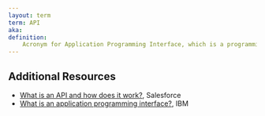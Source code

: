 ```yaml
---
layout: term
term: API
aka:
definition:
    Acronym for Application Programming Interface, which is a programming tool for accessing data from one application and pulling it into another. Commonly used for getting data into and out of ESPs and data warehouses.
---
```


## Additional Resources

- [What is an API and how does it work?](https://www.salesforce.com/products/integration/resources/what-is-an-api/), Salesforce
- [What is an application programming interface?](https://www.ibm.com/cloud/learn/api), IBM
 